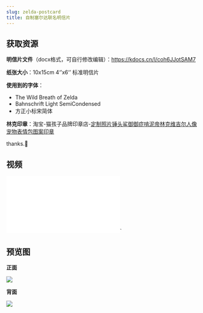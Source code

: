 ```yaml
---
slug: zelda-postcard
title: 自制塞尔达联名明信片
---
```


## 获取资源

**明信片文件**（docx格式，可自行修改编辑）：https://kdocs.cn/l/coh6JJotSAM7

**纸张大小**：10x15cm 4‘’x6‘’  标准明信片  

**使用到的字体**：

- The Wild Breath of Zelda
- Bahnschrift Light SemiCondensed
- 方正小标宋简体

**林克印章**：淘宝-猫孩子品牌印章店-[定制照片锤头鲨御御症啃泥帝林克维吉尔人像宠物表情包图案印章](https://item.taobao.com/item.htm?id=692697970874)

thanks.🙂

<!-- truncate -->

## 视频


<iframe src={"https://player.bilibili.com/player.html?bvid=BV1or421W7Yt"} scrolling={"no"} border={"0"} frameborder={"no"} framespacing={"0"} allowfullscreen={"true"} ></iframe>`


## 预览图

**正面**

![](https://static.cocomoe.cn/static/cocomoe/2024-2-19-zeldapostcard-00.webp)

**背面**

![](https://static.cocomoe.cn/static/cocomoe/2024-2-19-zeldapostcard-01.webp)

